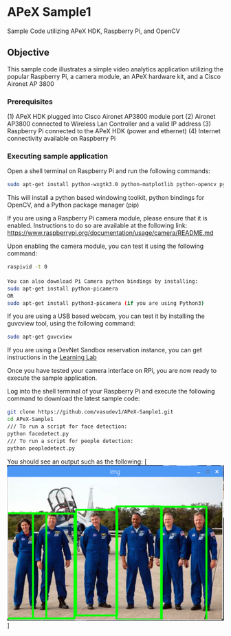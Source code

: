 # APeX Sample1
Sample Code utilizing APeX HDK, Raspberry Pi, and OpenCV

## Objective

This sample code illustrates a simple video analytics application utilizing the popular Raspberry Pi, a camera module, an APeX hardware kit, and a Cisco Aironet AP 3800

### Prerequisites
(1) APeX HDK plugged into Cisco Aironet AP3800 module port
(2) Aironet AP3800 connected to Wireless Lan Controller and a valid IP address
(3) Raspberry Pi connected to the APeX HDK (power and ethernet)
(4) Internet connectivity available on Raspberry Pi

### Executing sample application

Open a shell terminal on Raspberry Pi and run the following commands:
``` sh
sudo apt-get install python-wxgtk3.0 python-matplotlib python-opencv python-pip python-numpy
```
This will install a python based windowing toolkit, python bindings for OpenCV, and a Python package manager (pip)

If you are using a Raspberry Pi camera module, please ensure that it is enabled. Instructions to do so are available at the following link:
https://www.raspberrypi.org/documentation/usage/camera/README.md

Upon enabling the camera module, you can test it using the following command:
```sh
raspivid -t 0

You can also download Pi Camera python bindings by installing:
sudo apt-get install python-picamera
OR
sudo apt-get install python3-picamera (if you are using Python3)
```

If you are using a USB based webcam, you can test it by installing the guvcview tool, using the following command:
```sh
sudo apt-get guvcview
```

If you are using a DevNet Sandbox reservation instance, you can get instructions in the [Learning Lab](https://github.com/vasudev1/APeX-DevNet)

Once you have tested your camera interface on RPi, you are now ready to execute the sample application.

Log into the shell terminal of your Raspberry Pi and execute the following command to download the latest sample code:

```sh
git clone https://github.com/vasudev1/APeX-Sample1.git
cd APeX-Sample1
/// To run a script for face detection:
python facedetect.py
/// To run a script for people detection:
python peopledetect.py
```
You should see an output such as the following:
[![N|Solid](https://github.com/dbhatt0217/APeX-Sample1/blob/master/crew.png)]


